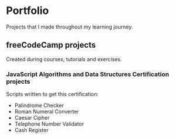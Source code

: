 # Portfolio
Projects that I made throughout my learning journey.

## freeCodeCamp projects
Created during courses, tutorials and exercises.

### JavaScript Algorithms and Data Structures Certification projects
Scripts written to get this certification:

- Palindrome Checker
- Roman Numeral Converter
- Caesar Cipher
- Telephone Number Validator
- Cash Register
